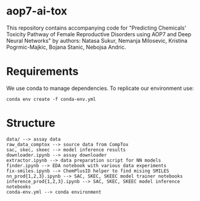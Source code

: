 # aop7-ai-tox
This repository contains accompanying code for "Predicting Chemicals' Toxicity Pathway of Female Reproductive Disorders using AOP7 and Deep Neural Networks" by authors: Natasa Sukur, Nemanja Milosevic, Kristina Pogrmic-Majkic, Bojana Stanic, Nebojsa Andric.

# Requirements

We use conda to manage dependencies. To replicate our environment use:

    conda env create -f conda-env.yml

# Structure

    data/ --> assay data
    raw_data_comptox --> source data from CompTox
    sac, skec, skeec --> model inference results
    downloader.ipynb --> assay downloader
    extractor.ipynb --> data preparation script for NN models
    finder.ipynb --> EDA notebook with various data experiments
    fix-smiles.ipynb --> ChemPlusID helper to find mising SMILES
    nn_prod{1,2,3}.ipynb --> SAC, SKEC, SKEEC model trainer notebooks
    inference_prod{1,2,3}.ipynb --> SAC, SKEC, SKEEC model inference notebooks
    conda-env.yml --> conda environment
